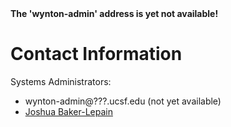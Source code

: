 <div class="alert alert-danger" role="alert">
<strong>The 'wynton-admin' address is yet not available!</strong>
</div>

# Contact Information

Systems Administrators:

* wynton-admin@???.ucsf.edu (not yet available)
* [Joshua Baker-Lepain](https://directory.ucsf.edu/people/search/id/979)


